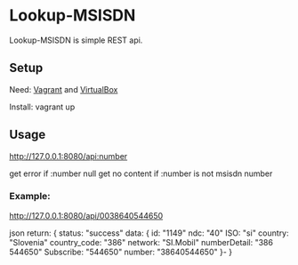 # Lookup-MSISDN

Lookup-MSISDN is simple REST api.

## Setup

Need:
[Vagrant](http://vagrantup.com) and [VirtualBox](http://virtualbox.org)

Install:
vagrant up

## Usage

http://127.0.0.1:8080/api:number

get error if :number null
get no content if :number is not msisdn number

### Example:

http://127.0.0.1:8080/api/0038640544650

json return:
{
  status: "success"
  data: {
    id: "1149"
    ndc: "40"
    ISO: "si"
    country: "Slovenia"
    country_code: "386"
    network: "SI.Mobil"
    numberDetail: "386 544650"
    Subscribe: "544650"
    number: "38640544650"
  }-
}
